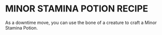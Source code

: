 # MINOR STAMINA POTION RECIPE

As a downtime move, you can use the bone of a creature to craft a Minor Stamina Potion.
